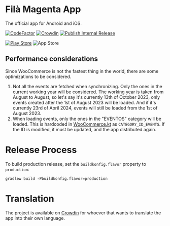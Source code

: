 # Filà Magenta App
The official app for Android and iOS.

[![CodeFactor](https://www.codefactor.io/repository/github/filamagenta/app/badge)](https://www.codefactor.io/repository/github/filamagenta/app)
[![Crowdin](https://badges.crowdin.net/fila-magenta-app/localized.svg)](https://crowdin.com/project/fila-magenta-app)
[![Publish Internal Release](https://github.com/FilaMagenta/App/actions/workflows/internal-release.yml/badge.svg)](https://github.com/FilaMagenta/App/actions/workflows/internal-release.yml)

[![Play Store](https://img.shields.io/badge/Play_Store-Internal_Testing-yellow?logo=googleplay)](https://play.google.com/store/apps/details?id=com.arnyminerz.filamagenta.android)
![App Store](https://img.shields.io/badge/App_Store-Not_Available-red?logo=appstore)

## Performance considerations
Since WooCommerce is not the fastest thing in the world, there are some optimizations to be considered.
1. Not all the events are fetched when synchronizing.
   Only the ones in the current working year will be considered.
   The working year is taken from August to August, so let's say it's currently 13th of October 2023, only events
   created after the 1st of August 2023 will be loaded.
   And if it's currently 23rd of April 2024, events will still be loaded from the 1st of August 2023.
2. When loading events, only the ones in the "EVENTOS" category will be loaded.
   This is hardcoded in [WooCommerce.kt](/shared/src/commonMain/kotlin/com/arnyminerz/filamagenta/network/woo/WooCommerce.kt)
   as `CATEGORY_ID_EVENTS`.
   If the ID is modified, it must be updated, and the app distributed again.

# Release Process
To build production release, set the `buildkonfig.flavor` property to `production`:
```shell
gradlew build -Pbuildkonfig.flavor=production
```

# Translation
The project is available on [Crowdin](https://crowdin.com/project/fila-magenta-app) for whoever that wants to translate
the app into their own language.
